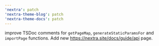 ```yaml
---
'nextra': patch
'nextra-theme-blog': patch
'nextra-theme-docs': patch
---
```


improve TSDoc comments for `getPageMap`, `generateStaticParamsFor` and `importPage` functions. Add new https://nextra.site/docs/guide/api page.
